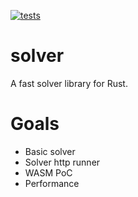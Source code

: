 [![tests](https://github.com/cnpryer/solver/actions/workflows/ci.yaml/badge.svg)](https://github.com/cnpryer/solver/actions/workflows/ci.yaml)

# solver

A fast solver library for Rust.

# Goals

- Basic solver
- Solver http runner
- WASM PoC
- Performance

